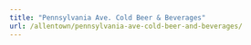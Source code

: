 ```yaml
---
title: "Pennsylvania Ave. Cold Beer & Beverages"
url: /allentown/pennsylvania-ave-cold-beer-and-beverages/
---
```

